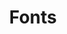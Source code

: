 ---
layout: tag_index
title: Fonts
tag: fonts
permalink: /tag/fonts/
intro: Toutes les actualités, liens et ressources tagués &num;fonts.
text-twtr: En train d'explorer les articles tagués 'fonts' — @MagDuWebdesign
---